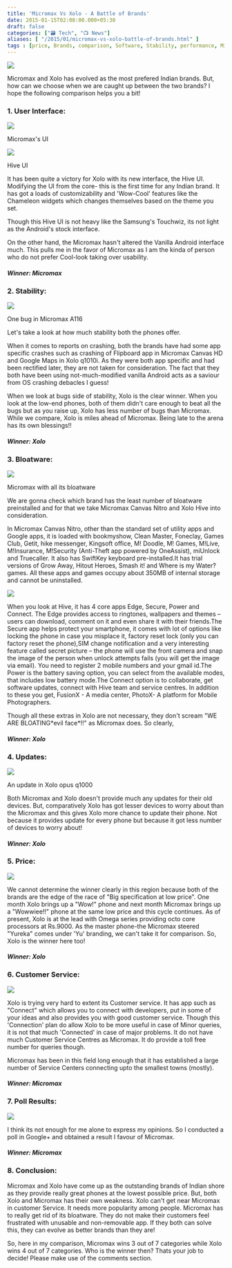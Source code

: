 ```yaml
---
title: 'Micromax Vs Xolo - A Battle of Brands'
date: 2015-01-15T02:08:00.000+05:30
draft: false
categories: ["🗃️ Tech", "📺 News"]
aliases: [ "/2015/01/micromax-vs-xolo-battle-of-brands.html" ]
tags : [price, Brands, comparison, Software, Stability, performance, Micromax, customer service, Xolo, Gadgets, update, launcher, design, bloatware, poll, smartphone, user interface]
---
```


[![](https://4.bp.blogspot.com/-rK93iQAZZ6g/VLbV1BE11mI/AAAAAAAACoY/5efKhZtrhiA/s1600/Micromax%2Bvs%2BXolo.jpg)](https://4.bp.blogspot.com/-rK93iQAZZ6g/VLbV1BE11mI/AAAAAAAACoY/5efKhZtrhiA/s1600/Micromax%2Bvs%2BXolo.jpg)

  
Micromax and Xolo has evolved as the most prefered Indian brands. But, how can we choose when we are caught up between the two brands? I hope the following comparison helps you a bit!  

### 1\. User Interface:

[![](https://4.bp.blogspot.com/-RUVgu4TTEp8/VLbL9wIi4DI/AAAAAAAACnM/QAdogDoyXvA/s1600/Micromax-Canvas-Nitro-All-In-One-Camera-Widget.png)](https://4.bp.blogspot.com/-RUVgu4TTEp8/VLbL9wIi4DI/AAAAAAAACnM/QAdogDoyXvA/s1600/Micromax-Canvas-Nitro-All-In-One-Camera-Widget.png)

Micromax's UI

[![](https://1.bp.blogspot.com/-UxxrrWy-RDk/VLbL5ZjHCmI/AAAAAAAACnE/Ehr2h7iNzHc/s1600/HIVE-UI-home-screen_thumb.jpg)](https://1.bp.blogspot.com/-UxxrrWy-RDk/VLbL5ZjHCmI/AAAAAAAACnE/Ehr2h7iNzHc/s1600/HIVE-UI-home-screen_thumb.jpg)

Hive UI

  

  

It has been quite a victory for Xolo with its new interface, the Hive UI. Modifying the UI from the core- this is the first time for any Indian brand. It has got a loads of customizability and 'Wow-Cool' features like the Chameleon widgets which changes themselves based on the theme you set.  

  
Though this Hive UI is not heavy like the Samsung's Touchwiz, its not light as the Android's stock interface.  

  
On the other hand, the Micromax hasn't altered the Vanilla Android interface much. This pulls me in the favor of Micromax as I am the kinda of person who do not prefer Cool-look taking over usability.

  

#### _Winner: Micromax_

### 2\. Stability:

[![](https://2.bp.blogspot.com/-okJyiRD0cc4/VLbNB58MtUI/AAAAAAAACnY/Ru0BLPgvbCk/s1600/Micromax%2BCanvas%2BHD%2Blauncher%2Bcrash1.jpg)](https://2.bp.blogspot.com/-okJyiRD0cc4/VLbNB58MtUI/AAAAAAAACnY/Ru0BLPgvbCk/s1600/Micromax%2BCanvas%2BHD%2Blauncher%2Bcrash1.jpg)

One bug in Micromax A116

Let's take a look at how much stability both the phones offer.  

  
When it comes to reports on crashing, both the brands have had some app specific crashes such as crashing of Flipboard app in Micromax Canvas HD and Google Maps in Xolo q1010i. As they were both app specific and had been rectified later, they are not taken for consideration. The fact that they both have been using not-much-modified vanilla Android acts as a saviour from OS crashing debacles I guess!  

  
When we look at bugs side of stability, Xolo is the clear winner. When you look at the low-end phones, both of them didn't care enough to beat all the bugs but as you raise up, Xolo has less number of bugs than Micromax. While we compare, Xolo is miles ahead of Micromax. Being late to the arena has its own blessings!!  

#### _Winner: Xolo_

  

### 3\. Bloatware:

[![](https://1.bp.blogspot.com/-oXyaK9z6Fh4/VLbO5GeJfWI/AAAAAAAACno/HPi44PF_Ap4/s1600/Micromax-Canvas-Nitro-A310-Apps.jpg)](https://1.bp.blogspot.com/-oXyaK9z6Fh4/VLbO5GeJfWI/AAAAAAAACno/HPi44PF_Ap4/s1600/Micromax-Canvas-Nitro-A310-Apps.jpg)

Micromax with all its bloatware

  
We are gonna check which brand has the least number of bloatware preinstalled and for that we take Micromax Canvas Nitro and Xolo Hive into consideration.

  
In Micromax Canvas Nitro, other than the standard set of utility apps and Google apps, it is loaded with bookmyshow, Clean Master, Foneclay, Games Club, Getit, hike messenger, Kingsoft office, M! Doodle, M! Games, M!Live, M!Insurance, M!Security (Anti-Theft app powered by OneAssist), miUnlock and Truecaller. It also has SwiftKey keyboard pre-installed.It has trial versions of Grow Away, Hitout Heroes, Smash it! and Where is my Water?games. All these apps and games occupy about 350MB of internal storage and cannot be uninstalled.  

[![](https://1.bp.blogspot.com/-QKabkdggoiU/VLbPqAJw6jI/AAAAAAAACnw/aOKuaLMNoeg/s1600/xolohive.jpg)](https://1.bp.blogspot.com/-QKabkdggoiU/VLbPqAJw6jI/AAAAAAAACnw/aOKuaLMNoeg/s1600/xolohive.jpg)

  
When you look at Hive, it has 4 core apps Edge, Secure, Power and Connect. The Edge provides access to ringtones, wallpapers and themes – users can download, comment on it and even share it with their friends.The Secure app helps protect your smartphone, it comes with lot of options like locking the phone in case you misplace it, factory reset lock (only you can factory reset the phone),SIM change notification and a very interesting feature called secret picture – the phone will use the front camera and snap the image of the person when unlock attempts fails (you will get the image via email). You need to register 2 mobile numbers and your gmail id.The Power is the battery saving option, you can select from the available modes, that includes low battery mode.The Connect option is to collaborate, get software updates, connect with Hive team and service centres. In addition to these you get, FusionX - A media center, PhotoX- A platform for Mobile Photographers.  
  
Though all these extras in Xolo are not necessary, they don't scream "WE ARE BLOATING\*evil face\*!!" as Micromax does. So clearly,  

#### _Winner: Xolo_

  

### 4\. Updates:

[![](https://1.bp.blogspot.com/-CI-dLmuCdjY/VLbS57Yrw1I/AAAAAAAACoE/xCjk_Z6UdOA/s1600/Xolo%2BQ1000%2BOpus%2BUpdate%2B3.png)](https://1.bp.blogspot.com/-CI-dLmuCdjY/VLbS57Yrw1I/AAAAAAAACoE/xCjk_Z6UdOA/s1600/Xolo%2BQ1000%2BOpus%2BUpdate%2B3.png)

An update in Xolo opus q1000

  

Both Micromax and Xolo doesn't provide much any updates for their old devices. But, comparatively Xolo has got lesser devices to worry about than the Micromax and this gives Xolo more chance to update their phone. Not because it provides update for every phone but because it got less number of devices to worry about!  

#### **_Winner: Xolo_**

### 5\. Price:

[![](https://3.bp.blogspot.com/-uz2o80ZMsHM/VLbTWZfQjfI/AAAAAAAACoM/RXM0bgxFVPo/s1600/currencysymbols1v.jpg)](https://3.bp.blogspot.com/-uz2o80ZMsHM/VLbTWZfQjfI/AAAAAAAACoM/RXM0bgxFVPo/s1600/currencysymbols1v.jpg)

  
We cannot determine the winner clearly in this region because both of the brands are the edge of the race of "Big specification at low price". One month Xolo brings up a "Wow!" phone and next month Micromax brings up a "Wowwiee!!" phone at the same low price and this cycle continues. As of present, Xolo is at the lead with Omega series providing octo core processors at Rs.9000. As the master phone-the Micromax steered "Yureka" comes under 'Yu' branding, we can't take it for comparison. So, Xolo is the winner here too!  

#### _Winner: Xolo_

  

### 6\. Customer Service:

[![](https://2.bp.blogspot.com/-HZRt--ppJv8/VLbQNn5rygI/AAAAAAAACn4/QeUHoDCglbM/s1600/micromaxservicecenters-india.jpg)](https://2.bp.blogspot.com/-HZRt--ppJv8/VLbQNn5rygI/AAAAAAAACn4/QeUHoDCglbM/s1600/micromaxservicecenters-india.jpg)

Xolo is trying very hard to extent its Customer service. It has app such as "Connect" which allows you to connect with developers, put in some of your ideas and also provides you with good customer service. Though this 'Connection' plan do allow Xolo to be more useful in case of Minor queries, it is not that much 'Connected' in case of major problems. It do not have much Customer Service Centres as Micromax. It do provide a toll free number for queries though.  
  
Micromax has been in this field long enough that it has established a large number of Service Centers connecting upto the smallest towns (mostly).  

#### _**Winner: Micromax**_

### 7\. Poll Results:

[![](https://3.bp.blogspot.com/-DaBEpYTjcgA/VLeXHytz7wI/AAAAAAAACos/awcQp-z5VXI/s1600/Screenshot_2015-01-11-15-05-08.png)](https://3.bp.blogspot.com/-DaBEpYTjcgA/VLeXHytz7wI/AAAAAAAACos/awcQp-z5VXI/s1600/Screenshot_2015-01-11-15-05-08.png)

I think its not enough for me alone to express my opinions. So I conducted a poll in Google+ and obtained a result I favour of Micromax.  

#### **_Winner: Micromax_**

### 8\. Conclusion:

  
Micromax and Xolo have come up as the outstanding brands of Indian shore as they provide really great phones at the lowest possible price. But, both Xolo and Micromax has their own weakness. Xolo can't get near Micromax in customer Service. It needs more popularity among people. Micromax has to really get rid of its bloatware. They do not make their customers feel frustrated with unusable and non-removable app. If they both can solve this, they can evolve as better brands than they are!  
  
So, here in my comparison, Micromax wins 3 out of 7 categories while Xolo wins 4 out of 7 categories. Who is the winner then? Thats your job to decide! Please make use of the comments section.